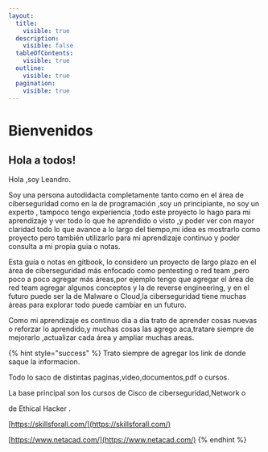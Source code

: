 ```yaml
---
layout:
  title:
    visible: true
  description:
    visible: false
  tableOfContents:
    visible: true
  outline:
    visible: true
  pagination:
    visible: true
---
```


# Bienvenidos

## Hola a todos!

Hola ,soy Leandro.

Soy una persona autodidacta completamente tanto como en el área de ciberseguridad como en la  de programación ,soy un principìante, no soy un experto , tampoco tengo experiencia ,todo este proyecto lo hago para mi aprendizaje y ver todo lo que he aprendido o visto ,y poder ver con mayor claridad todo lo que avance a lo largo del tiempo,mi idea es mostrarlo como proyecto pero también utilizarlo para mi aprendizaje continuo y poder consulta a mi propia guia o notas.

Esta guía o notas en gitbook, lo considero un proyecto de largo plazo en el área de ciberseguridad más enfocado como pentesting o red team ,pero poco a poco agregar más áreas,por ejemplo tengo que agregar el área de red team agregar algunos conceptos y la de reverse engineering, y en el futuro puede ser la de Malware o Cloud,la ciberseguridad tiene muchas áreas para explorar todo puede cambiar en un futuro.

Como mi aprendizaje es continuo dia a dia trato de aprender cosas nuevas o reforzar lo aprendido,y muchas cosas las agrego aca,tratare siempre de mejorarlo ,actualizar cada área y ampliar muchas areas.

{% hint style="success" %}
Trato siempre de agregar los link de donde saque la informacion.

Todo lo saco de distintas paginas,video,documentos,pdf o cursos.

La base principal son los cursos de Cisco de ciberseguridad,Network o&#x20;

de Ethical Hacker .

[https://skillsforall.com/](https://skillsforall.com/)

[https://www.netacad.com/](https://www.netacad.com/)
{% endhint %}
